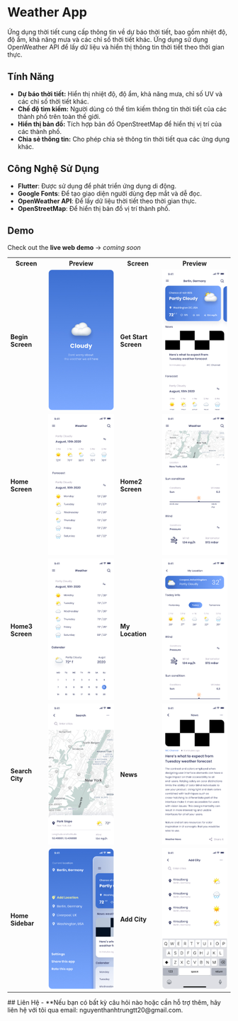 # Weather App

Ứng dụng thời tiết cung cấp thông tin về dự báo thời tiết, bao gồm nhiệt độ, độ ẩm, khả năng mưa và các chỉ số thời tiết khác. Ứng dụng sử dụng OpenWeather API để lấy dữ liệu và hiển thị thông tin thời tiết theo thời gian thực.

## Tính Năng

- **Dự báo thời tiết:** Hiển thị nhiệt độ, độ ẩm, khả năng mưa, chỉ số UV và các chỉ số thời tiết khác.
- **Chế độ tìm kiếm:** Người dùng có thể tìm kiếm thông tin thời tiết của các thành phố trên toàn thế giới.
- **Hiển thị bản đồ:** Tích hợp bản đồ OpenStreetMap để hiển thị vị trí của các thành phố.
- **Chia sẻ thông tin:** Cho phép chia sẻ thông tin thời tiết qua các ứng dụng khác.

## Công Nghệ Sử Dụng

- **Flutter**: Được sử dụng để phát triển ứng dụng di động.
- **Google Fonts**: Để tạo giao diện người dùng đẹp mắt và dễ đọc.
- **OpenWeather API**: Để lấy dữ liệu thời tiết theo thời gian thực.
- **OpenStreetMap**: Để hiển thị bản đồ vị trí thành phố.

## Demo 

Check out the **live web demo** -> _coming soon_

<table>
  <tr>
    <th>Screen</th>
    <th>Preview</th>
    <th>Screen</th>
    <th>Preview</th>
  </tr>
  <tr>
    <td><strong>Begin Screen</strong></td>
    <td><img src="assets/images/Splash%20screen.jpg" width="300"></td>
    <td><strong>Get Start Screen</strong></td>
    <td><img src="assets/images/Home.jpg" width="300"></td>
  </tr>
  <tr>
    <td><strong>Home Screen</strong></td>
    <td><img src="assets/images/Home%202.jpg" width="300"></td>
    <td><strong>Home2 Screen</strong></td>
    <td><img src="assets/images/Home%203.jpg" width="300"></td>
  </tr>
  </tr>
    <tr>
    <td><strong>Home3 Screen</strong></td>
    <td><img src="assets/images/Home%204.jpg" width="300"></td>
    <td><strong>My Location</strong></td>
    <td><img src="assets/images/My%20Location.jpg" width="300"></td>
  </tr>
  <tr>
    <td><strong>Search City</strong></td>
    <td><img src="assets/images/Search%20City.jpg" width="300"></td>
    <td><strong>News</strong></td>
    <td><img src="assets/images/News.jpg" width="300"></td>
  </tr>
  <tr>
    <td><strong>Home Sidebar</strong></td>
    <td><img src="assets/images/Home%20Sidebar.jpg" width="300"></td>
    <td><strong>Add City</strong></td>
    <td><img src="assets/images/Add%20City.jpg" width="300"></td>
  </tr>
</table>
## Liên Hệ
- **Nếu bạn có bất kỳ câu hỏi nào hoặc cần hỗ trợ thêm, hãy liên hệ với tôi qua email: nguyenthanhtrungtt20@gmail.com.



